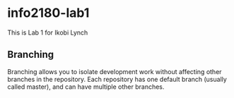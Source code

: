 # info2180-lab1

This is Lab 1 for Ikobi Lynch

## Branching

Branching allows you to isolate development work without affecting other branches in the 
repository. Each repository has one default branch (usually called master), and can have 
multiple other branches. 
